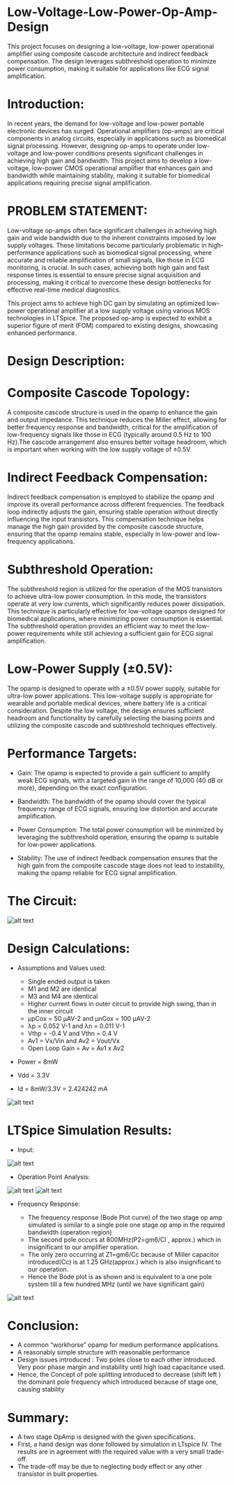 # Low-Voltage-Low-Power-Op-Amp-Design
This project focuses on designing a low-voltage, low-power operational amplifier using composite cascode architecture and indirect feedback compensation. The design leverages subthreshold operation to minimize power consumption, making it suitable for applications like ECG signal amplification.
# Introduction: 

In recent years, the demand for low-voltage and low-power portable electronic devices has surged. Operational amplifiers (op-amps) are critical components in analog circuits, especially in applications such as biomedical signal processing. However, designing op-amps to operate under low-voltage and low-power conditions presents significant challenges in achieving high gain and bandwidth. This project aims to develop a low-voltage, low-power CMOS operational amplifier that enhances gain and bandwidth while maintaining stability, making it suitable for biomedical applications requiring precise signal amplification.



# PROBLEM STATEMENT:

Low-voltage op-amps often face significant challenges in achieving high gain and wide bandwidth due to the inherent constraints imposed by low supply voltages. These limitations become particularly problematic in high-performance applications such as biomedical signal processing, where accurate and reliable amplification of small signals, like those in ECG monitoring, is crucial. In such cases, achieving both high gain and fast response times is essential to ensure precise signal acquisition and processing, making it critical to overcome these design bottlenecks for effective real-time medical diagnostics.

This project aims to achieve high DC gain by simulating an optimized low-power operational amplifier at a low supply voltage using various MOS technologies in LTSpice. The proposed op-amp is expected to exhibit a superior figure of merit (FOM) compared to existing designs, showcasing enhanced performance.

# Design Description:

# Composite Cascode Topology:
A composite cascode structure is used in the opamp to enhance the gain and output impedance. This technique reduces the Miller effect, allowing for better frequency response and bandwidth, critical for the amplification of low-frequency signals like those in ECG (typically around 0.5 Hz to 100 Hz).The cascode arrangement also ensures better voltage headroom, which is important when working with the low supply voltage of ±0.5V.

# Indirect Feedback Compensation:
Indirect feedback compensation is employed to stabilize the opamp and improve its overall performance across different frequencies. The feedback loop indirectly adjusts the gain, ensuring stable operation without directly influencing the input transistors.
This compensation technique helps manage the high gain provided by the composite cascode structure, ensuring that the opamp remains stable, especially in low-power and low-frequency applications.

# Subthreshold Operation:
The subthreshold region is utilized for the operation of the MOS transistors to achieve ultra-low power consumption. In this mode, the transistors operate at very low currents, which significantly reduces power dissipation.
This technique is particularly effective for low-voltage opamps designed for biomedical applications, where minimizing power consumption is essential.
The subthreshold operation provides an efficient way to meet the low-power requirements while still achieving a sufficient gain for ECG signal amplification.

# Low-Power Supply (±0.5V):
The opamp is designed to operate with a ±0.5V power supply, suitable for ultra-low power applications. This low-voltage supply is appropriate for wearable and portable medical devices, where battery life is a critical consideration. Despite the low voltage, the design ensures sufficient headroom and functionality by carefully selecting the biasing points and utilizing the composite cascode and subthreshold techniques effectively.

# Performance Targets:

* Gain:
The opamp is expected to provide a gain sufficient to amplify weak ECG signals, with a targeted gain in the range of 10,000 (40 dB or more), depending on the exact configuration.

* Bandwidth:
The bandwidth of the opamp should cover the typical frequency range of ECG signals, ensuring low distortion and accurate amplification.

* Power Consumption:
The total power consumption will be minimized by leveraging the subthreshold operation, ensuring the opamp is suitable for low-power applications.

* Stability:
The use of indirect feedback compensation ensures that the high gain from the composite cascode stage does not lead to instability, making the opamp reliable for ECG signal amplification.

# The Circuit:

![alt text](https://github.com/nikhil1198/2-Stage-Operational-Amplifier/blob/master/circuit.JPG)

# Design Calculations:

* Assumptions and Values used:
  * Single ended output is taken
  * M1 and M2 are identical
  * M3 and M4 are identical
  * Higher current flows in outer circuit to provide high swing, than in the inner circuit
  * µpCox = 50 µAV-2 	   and          µnCox = 100 µAV-2
  * λp = 0.052 V-1                       and          λn = 0.011 V-1
  * Vthp = -0.4 V	                      and          Vthn = 0.4 V
  * Av1 = Vx/Vin	   	   and	  Av2 = Vout/Vx
  * Open Loop Gain = Av = Av1 x Av2

* Power = 8mW
* Vdd = 3.3V
* Id = 8mW/3.3V = 2.424242 mA

![alt text](https://github.com/nikhil1198/2-Stage-Operational-Amplifier/blob/master/calc.JPG)

# LTSpice Simulation Results:
* Input:

![alt text](https://github.com/nikhil1198/2-Stage-Operational-Amplifier/blob/master/input.JPG)

* Operation Point Analysis:

![alt text](https://github.com/nikhil1198/2-Stage-Operational-Amplifier/blob/master/op1.JPG)        ![alt text](https://github.com/nikhil1198/2-Stage-Operational-Amplifier/blob/master/op2.JPG)

* Frequency Response: 

  * The frequency response (Bode Plot curve) of the two stage op amp simulated is similar to a single pole one stage op amp in the required bandwidth (operation region)
  * The second pole occurs at 800MHz(P2=gm6/Cl , approx.) which in insignificant to our amplifier operation.
  * The only zero occurring at Z1=gm6/Cc  because of Miller capacitor introduced(Cc) is at 1.25 GHz(approx.) which is also insignificant to our operation.
  * Hence the Bode plot is as shown and is equivalent to a one pole system till a few hundred MHz  (until we have significant gain)

![alt text](https://github.com/nikhil1198/2-Stage-Operational-Amplifier/blob/master/out123.JPG)
 
# Conclusion:

* A common “workhorse” opamp for medium performance applications.
* A reasonably simple structure with reasonable performance
* Design issues introduced : Two poles close to each other introduced. Very poor phase margin and instability until high load capacitance used.
* Hence, the Concept of pole splitting introduced to decrease (shift left ) the dominant pole frequency which introduced because of stage one, causing stability

# Summary:

* A two stage OpAmp is designed with the given specifications. 
* First, a hand design was done followed by simulation in LTspice IV. The results are in agreement with the required value with a very small trade-off.
* The trade-off may be due to neglecting body effect or any other transistor in built properties.

